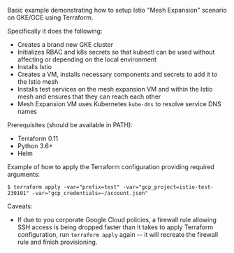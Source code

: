 Basic example demonstrating how to setup Istio "Mesh Expansion" scenario on GKE/GCE using Terraform.

Specifically it does the following:
* Creates a brand new GKE cluster
* Initializes RBAC and k8s secrets so that kubectl can be used without affecting or depending on the local environment
* Installs Istio
* Creates a VM, installs necessary components and secrets to add it to the Istio mesh
* Installs test services on the mesh expansion VM and within the Istio mesh and ensures that they can reach each other
* Mesh Expansion VM uses Kubernetes `kube-dns` to resolve service DNS names

Prerequisites (should be available in PATH):
* Terraform 0.11
* Python 3.6+
* Helm

Example of how to apply the Terraform configuration providing required arguments:
```
$ terraform apply -var="prefix=test" -var="gcp_project=istio-test-230101" -var="gcp_credentials=~/account.json"
```

Caveats:
* If due to you corporate Google Cloud policies, a firewall rule allowing SSH access is being dropped faster than
  it takes to apply Terraform configuration, run `terraform apply` again -- it will recreate the firewall rule and
  finish provisioning.

